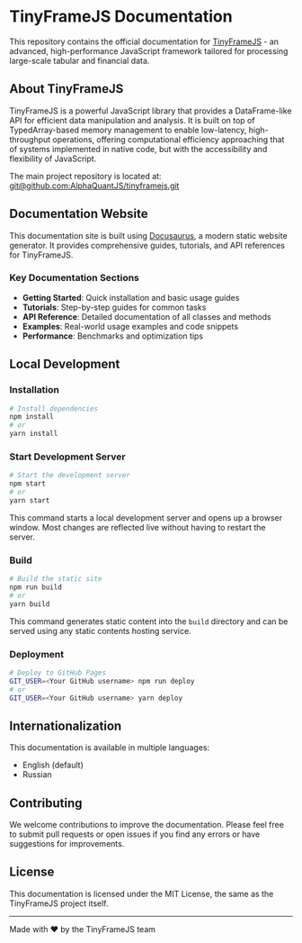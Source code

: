 # TinyFrameJS Documentation

This repository contains the official documentation for [TinyFrameJS](https://github.com/AlphaQuantJS/tinyframejs) - an advanced, high-performance JavaScript framework tailored for processing large-scale tabular and financial data.

## About TinyFrameJS

TinyFrameJS is a powerful JavaScript library that provides a DataFrame-like API for efficient data manipulation and analysis. It is built on top of TypedArray-based memory management to enable low-latency, high-throughput operations, offering computational efficiency approaching that of systems implemented in native code, but with the accessibility and flexibility of JavaScript.

The main project repository is located at: [git@github.com:AlphaQuantJS/tinyframejs.git](https://github.com/AlphaQuantJS/tinyframejs)

## Documentation Website

This documentation site is built using [Docusaurus](https://docusaurus.io/), a modern static website generator. It provides comprehensive guides, tutorials, and API references for TinyFrameJS.

### Key Documentation Sections

- **Getting Started**: Quick installation and basic usage guides
- **Tutorials**: Step-by-step guides for common tasks
- **API Reference**: Detailed documentation of all classes and methods
- **Examples**: Real-world usage examples and code snippets
- **Performance**: Benchmarks and optimization tips

## Local Development

### Installation

```bash
# Install dependencies
npm install
# or
yarn install
```

### Start Development Server

```bash
# Start the development server
npm start
# or
yarn start
```

This command starts a local development server and opens up a browser window. Most changes are reflected live without having to restart the server.

### Build

```bash
# Build the static site
npm run build
# or
yarn build
```

This command generates static content into the `build` directory and can be served using any static contents hosting service.

### Deployment

```bash
# Deploy to GitHub Pages
GIT_USER=<Your GitHub username> npm run deploy
# or
GIT_USER=<Your GitHub username> yarn deploy
```

## Internationalization

This documentation is available in multiple languages:
- English (default)
- Russian

## Contributing

We welcome contributions to improve the documentation. Please feel free to submit pull requests or open issues if you find any errors or have suggestions for improvements.

## License

This documentation is licensed under the MIT License, the same as the TinyFrameJS project itself.

---

Made with ❤️ by the TinyFrameJS team
